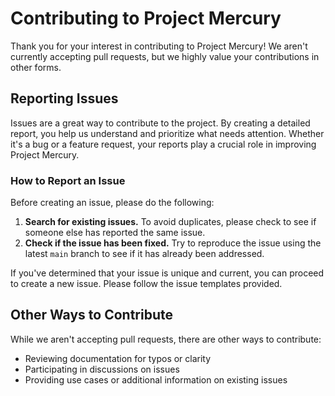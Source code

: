 # Contributing to Project Mercury

Thank you for your interest in contributing to Project Mercury! We aren't currently accepting pull
requests, but we highly value your contributions in other forms.

## Reporting Issues

Issues are a great way to contribute to the project. By creating a detailed report, you help us
understand and prioritize what needs attention. Whether it's a bug or a feature request, your
reports play a crucial role in improving Project Mercury.

### How to Report an Issue

Before creating an issue, please do the following:

1. **Search for existing issues.** To avoid duplicates, please check to see if someone else has
   reported the same issue.
2. **Check if the issue has been fixed.** Try to reproduce the issue using the latest `main` branch
   to see if it has already been addressed.

If you've determined that your issue is unique and current, you can proceed to create a new issue.
Please follow the issue templates provided.

## Other Ways to Contribute

While we aren't accepting pull requests, there are other ways to contribute:

- Reviewing documentation for typos or clarity
- Participating in discussions on issues
- Providing use cases or additional information on existing issues
